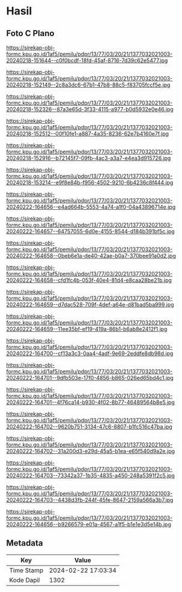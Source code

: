 # Hasil

## Foto C Plano

https://sirekap-obj-formc.kpu.go.id/1af5/pemilu/pdpr/13/77/03/20/21/1377032021003-20240218-151644--c0f0bcdf-18fd-45af-8716-7d39c62e5477.jpg

https://sirekap-obj-formc.kpu.go.id/1af5/pemilu/pdpr/13/77/03/20/21/1377032021003-20240218-152149--2c8a3dc6-67b1-47b8-88c5-f83705fccf5e.jpg

https://sirekap-obj-formc.kpu.go.id/1af5/pemilu/pdpr/13/77/03/20/21/1377032021003-20240218-152326--87a3e65d-3f33-4115-a977-b0d5932e0e46.jpg

https://sirekap-obj-formc.kpu.go.id/1af5/pemilu/pdpr/13/77/03/20/21/1377032021003-20240218-152512--00f10fe1-a887-4a35-8236-62e7b4160e7f.jpg

https://sirekap-obj-formc.kpu.go.id/1af5/pemilu/pdpr/13/77/03/20/21/1377032021003-20240218-152916--b72145f7-09fb-4ac3-a3a7-e4ea3d915726.jpg

https://sirekap-obj-formc.kpu.go.id/1af5/pemilu/pdpr/13/77/03/20/21/1377032021003-20240218-153214--e9f8e84b-f956-4502-9210-6b4236c8f444.jpg

https://sirekap-obj-formc.kpu.go.id/1af5/pemilu/pdpr/13/77/03/20/21/1377032021003-20240222-164656--e4ad664b-5553-4a74-a1f0-04a43896714e.jpg

https://sirekap-obj-formc.kpu.go.id/1af5/pemilu/pdpr/13/77/03/20/21/1377032021003-20240222-164657--64757055-6d0e-4155-8544-d184b391bf5c.jpg

https://sirekap-obj-formc.kpu.go.id/1af5/pemilu/pdpr/13/77/03/20/21/1377032021003-20240222-164658--0beb6e1a-de40-42ae-b0a7-370bee91a0d2.jpg

https://sirekap-obj-formc.kpu.go.id/1af5/pemilu/pdpr/13/77/03/20/21/1377032021003-20240222-164658--cfd1fc4b-053f-40e4-81d4-e8caa28be21b.jpg

https://sirekap-obj-formc.kpu.go.id/1af5/pemilu/pdpr/13/77/03/20/21/1377032021003-20240222-164659--d7dac528-709f-4def-a64e-d81bad5ba999.jpg

https://sirekap-obj-formc.kpu.go.id/1af5/pemilu/pdpr/13/77/03/20/21/1377032021003-20240222-164659--11ee35bf-ef19-419a-86b1-b6ab8e2412f1.jpg

https://sirekap-obj-formc.kpu.go.id/1af5/pemilu/pdpr/13/77/03/20/21/1377032021003-20240222-164700--cf13a3c3-0aa4-4adf-9e69-2eddfe8db98d.jpg

https://sirekap-obj-formc.kpu.go.id/1af5/pemilu/pdpr/13/77/03/20/21/1377032021003-20240222-164701--9dfb503e-17f0-4856-b865-026ed65bd4c1.jpg

https://sirekap-obj-formc.kpu.go.id/1af5/pemilu/pdpr/13/77/03/20/21/1377032021003-20240222-164701--4f76ca14-b930-4f02-8b77-46489564b8e5.jpg

https://sirekap-obj-formc.kpu.go.id/1af5/pemilu/pdpr/13/77/03/20/21/1377032021003-20240222-164702--9620b751-3134-47c6-8807-b1fc516c47ba.jpg

https://sirekap-obj-formc.kpu.go.id/1af5/pemilu/pdpr/13/77/03/20/21/1377032021003-20240222-164702--31a200d3-e29d-45a5-b1ea-e65f540d9a2e.jpg

https://sirekap-obj-formc.kpu.go.id/1af5/pemilu/pdpr/13/77/03/20/21/1377032021003-20240222-164703--73342a37-1b35-4835-a450-248a5391f2c5.jpg

https://sirekap-obj-formc.kpu.go.id/1af5/pemilu/pdpr/13/77/03/20/21/1377032021003-20240222-164703--4438d3fb-244f-45fe-8647-2159a566a3b7.jpg

https://sirekap-obj-formc.kpu.go.id/1af5/pemilu/pdpr/13/77/03/20/21/1377032021003-20240222-164656--b9266579-e01a-4567-a1f5-b1e1e3d5e14b.jpg


## Metadata

| Key        | Value               |
| ---------- | ------------------- |
| Time Stamp | 2024-02-22 17:03:34 |
| Kode Dapil | 1302                |



